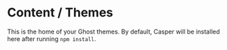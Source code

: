 # Content / Themes

This is the home of your Ghost themes. By default, Casper will be installed here after running `npm install`.